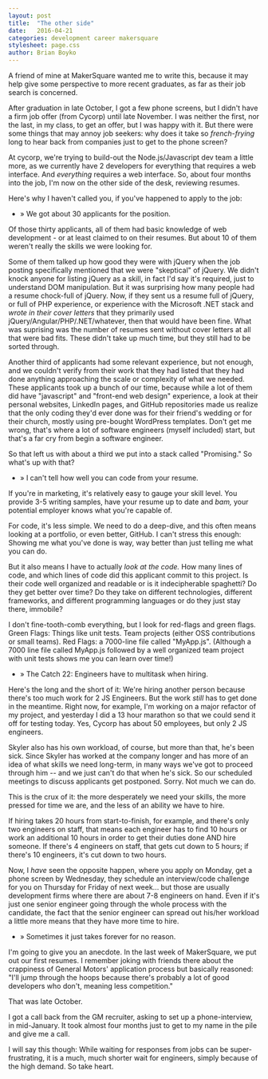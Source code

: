 ```yaml
---
layout: post
title:  "The other side"
date:   2016-04-21
categories: development career makersquare
stylesheet: page.css
author: Brian Boyko
---
```


A friend of mine at MakerSquare wanted me to write this, because it may help give some perspective to more recent graduates, as far as their job search is concerned.  

After graduation in late October, I got a few phone screens, but I didn't have a firm job offer (from Cycorp) until late November. I was neither the first, nor the last, in my class, to get an offer, but I was happy with it.  But there were some things that may annoy job seekers: why does it take so *french-frying* long to hear back from companies just to get to the phone screen?

At cycorp, we're trying to build-out the Node.js/Javascript dev team a little more, as we currently have 2 developers for everything that requires a web interface.  And *everything* requires a web interface.  So, about four months into the job, I'm now on the other side of the desk, reviewing resumes.  

Here's why I haven't called you, if you've happened to apply to the job:

+ » We got about 30 applicants for the position.

Of those thirty applicants, all of them had basic knowledge of web development - or at least claimed to on their resumes. But about 10 of them weren't really the skills we were looking for.  

Some of them talked up how good they were with jQuery when the job posting specifically mentioned that we were "skeptical" of jQuery.  We didn't knock anyone for listing jQuery as a skill, in fact I'd say it's required, just to understand DOM manipulation. But it was surprising how many people had a resume chock-full of jQuery. Now, if they sent us a resume full of jQuery, or full of PHP experience, or experience with the Microsoft .NET stack and *wrote in their cover letters* that they primarily used jQuery/Angular/PHP/.NET/whatever, then that would have been fine. What was suprising was the number of resumes sent without cover letters at all that were bad fits.  These didn't take up much time, but they still had to be sorted through.  

Another third of applicants had some relevant experience, but not enough, and we couldn't verify from their work that they had listed that they had done anything approaching the scale or complexity of what we needed.  These applicants took up a bunch of our time, because while a lot of them did have "javascript" and "front-end web design" experience, a look at their personal websites, LinkedIn pages, and GitHub repositories made us realize that the only coding they'd ever done was for their friend's wedding or for their church, mostly using pre-bought WordPress templates.  Don't get me wrong, that's where a lot of software engineers (myself included) start, but that's a far cry from begin a software engineer.

So that left us with about a third we put into a stack called "Promising."  So what's up with that?

+ » I can't tell how well you can code from your resume.

If you're in marketing, it's relatively easy to gauge your skill level.  You provide 3-5 writing samples, have your resume up to date and *bam,* your potential employer knows what you're capable of.  

For code, it's less simple.  We need to do a deep-dive, and this often means looking at a portfolio, or even better, GitHub.  I can't stress this enough: Showing me what you've done is way, way better than just telling me what you can do.  

But it also means I have to actually *look at the code.*  How many lines of code, and which lines of code did this applicant commit to this project.  Is their code well organized and readable or is it indecipherable spaghetti?  Do they get better over time?  Do they take on different technologies, different frameworks, and different programming languages or do they just stay there, immobile?

I don't fine-tooth-comb everything, but I look for red-flags and green flags.  Green Flags: Things like unit tests. Team projects (either OSS contributions or small teams).  Red Flags: a 7000-line file called "MyApp.js". (Although a 7000 line file called MyApp.js followed by a well organized team project with unit tests shows me you can learn over time!)

+ » The Catch 22: Engineers have to multitask when hiring.

Here's the long and the short of it: We're hiring another person because there's too much work for 2 JS Engineers. But the work *still* has to get done in the meantime.  Right now, for example, I'm working on a major refactor of my project, and yesterday I did a 13 hour marathon so that we could send it off for testing today. Yes, Cycorp has about 50 employees, but only 2 JS engineers.

Skyler also has his own workload, of course, but more than that, he's been sick. Since Skyler has worked at the company longer and has more of an idea of what skills we need long-term, in many ways we've got to proceed through him -- and we just can't do that when he's sick. So our scheduled meetings to discuss applicants get postponed. Sorry. Not much we can do.

This is the crux of it: the more desperately we need your skills, the more pressed for time we are, and the less of an ability we have to hire.  

If hiring takes 20 hours from start-to-finish, for example, and there's only two engineers on staff, that means each engineer has to find 10 hours or work an additional 10 hours in order to get their duties done AND hire someone.  If there's 4 engineers on staff, that gets cut down to 5 hours; if there's 10 engineers, it's cut down to two hours.  

Now, I *have* seen the opposite happen, where you apply on Monday, get a phone screen by Wednesday, they schedule an interview/code challenge for you on Thursday for Friday of next week... but those are usually development firms where there are about 7-8 engineers on hand. Even if it's just one senior engineer going through the whole process with the candidate, the fact that the senior engineer can spread out his/her workload a little more means that they have more time to hire.

+ » Sometimes it just takes forever for no reason.

I'm going to give you an anecdote. In the last week of MakerSquare, we put out our first resumes. I remember joking with friends there about the crappiness of General Motors' application process but basically reasoned: "I'll jump through the hoops because there's probably a lot of good developers who don't, meaning less competition."

That was late October.

I got a call back from the GM recruiter, asking to set up a phone-interview, in mid-January. It took almost four months just to get to my name in the pile and give me a call.  

I will say this though: While waiting for responses from jobs can be super-frustrating, it is a much, much shorter wait for engineers, simply because of the high demand.  So take heart.  
